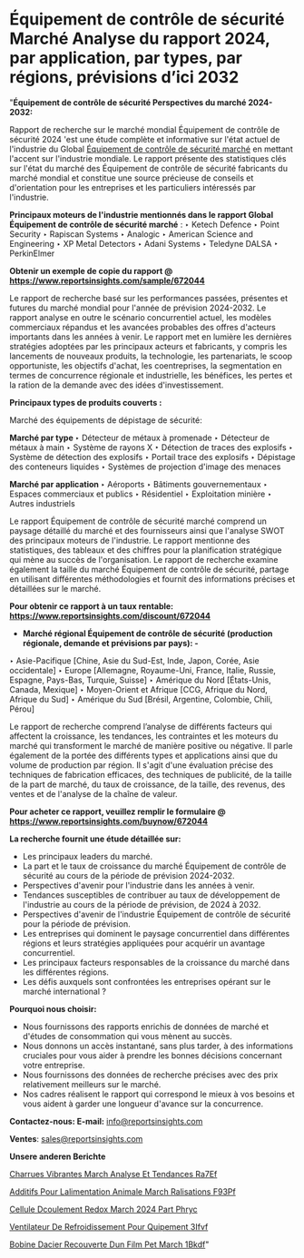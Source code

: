# Équipement de contrôle de sécurité Marché Analyse du rapport 2024, par application, par types, par régions, prévisions d’ici 2032

"<strong>Équipement de contrôle de sécurité Perspectives du marché 2024-2032:</strong>

Rapport de recherche sur le marché mondial Équipement de contrôle de sécurité 2024 'est une étude complète et informative sur l'état actuel de l'industrie du Global <a href=https://www.reportsinsights.com/sample/672044>Équipement de contrôle de sécurité marché</a> en mettant l'accent sur l'industrie mondiale. Le rapport présente des statistiques clés sur l'état du marché des Équipement de contrôle de sécurité fabricants du marché mondial et constitue une source précieuse de conseils et d'orientation pour les entreprises et les particuliers intéressés par l'industrie.

<strong>Principaux moteurs de l'industrie mentionnés dans le rapport Global Équipement de contrôle de sécurité marché</strong> :
‣ Ketech Defence
‣ Point Security
‣ Rapiscan Systems
‣ Analogic
‣ American Science and Engineering
‣ XP Metal Detectors
‣ Adani Systems
‣ Teledyne DALSA
‣ PerkinElmer

<strong>Obtenir un exemple de copie du rapport @ <a href=https://www.reportsinsights.com/sample/672044>https://www.reportsinsights.com/sample/672044</a></strong>

Le rapport de recherche basé sur les performances passées, présentes et futures du marché mondial pour l'année de prévision 2024-2032. Le rapport analyse en outre le scénario concurrentiel actuel, les modèles commerciaux répandus et les avancées probables des offres d'acteurs importants dans les années à venir. Le rapport met en lumière les dernières stratégies adoptées par les principaux acteurs et fabricants, y compris les lancements de nouveaux produits, la technologie, les partenariats, le scoop opportuniste, les objectifs d'achat, les coentreprises, la segmentation en termes de concurrence régionale et industrielle, les bénéfices, les pertes et la ration de la demande avec des idées d'investissement.

<strong>Principaux types de produits couverts :</strong>

Marché des équipements de dépistage de sécurité:

<strong>Marché par type </strong>
‣ Détecteur de métaux à promenade
‣ Détecteur de métaux à main
‣ Système de rayons X
‣ Détection de traces des explosifs
‣ Système de détection des explosifs
‣ Portail trace des explosifs
‣ Dépistage des conteneurs liquides
‣ Systèmes de projection d'image des menaces

<strong>Marché par application </strong>
‣ Aéroports
‣ Bâtiments gouvernementaux
‣ Espaces commerciaux et publics
‣ Résidentiel
‣ Exploitation minière
‣ Autres industriels

Le rapport Équipement de contrôle de sécurité marché comprend un paysage détaillé du marché et des fournisseurs ainsi que l'analyse SWOT des principaux moteurs de l'industrie. Le rapport mentionne des statistiques, des tableaux et des chiffres pour la planification stratégique qui mène au succès de l'organisation. Le rapport de recherche examine également la taille du marché Équipement de contrôle de sécurité, partage en utilisant différentes méthodologies et fournit des informations précises et détaillées sur le marché.

<strong>Pour obtenir ce rapport à un taux rentable: <a href=https://www.reportsinsights.com/discount/672044>https://www.reportsinsights.com/discount/672044</a></strong>
<ul>
  <li><strong>Marché régional Équipement de contrôle de sécurité (production régionale, demande et prévisions par pays): -</strong></li>
</ul>
‣ Asie-Pacifique [Chine, Asie du Sud-Est, Inde, Japon, Corée, Asie occidentale]
‣ Europe [Allemagne, Royaume-Uni, France, Italie, Russie, Espagne, Pays-Bas, Turquie, Suisse]
‣ Amérique du Nord [États-Unis, Canada, Mexique]
‣ Moyen-Orient et Afrique [CCG, Afrique du Nord, Afrique du Sud]
‣ Amérique du Sud [Brésil, Argentine, Colombie, Chili, Pérou]

Le rapport de recherche comprend l’analyse de différents facteurs qui affectent la croissance, les tendances, les contraintes et les moteurs du marché qui transforment le marché de manière positive ou négative. Il parle également de la portée des différents types et applications ainsi que du volume de production par région. Il s'agit d'une évaluation précise des techniques de fabrication efficaces, des techniques de publicité, de la taille de la part de marché, du taux de croissance, de la taille, des revenus, des ventes et de l'analyse de la chaîne de valeur.

<strong>Pour acheter ce rapport, veuillez remplir le formulaire @   <a href=https://www.reportsinsights.com/buynow/672044>https://www.reportsinsights.com/buynow/672044</a></strong>

<strong>La recherche fournit une étude détaillée sur:</strong>
<ul>
  <li>Les principaux leaders du marché.</li>
  <li>La part et le taux de croissance du marché Équipement de contrôle de sécurité au cours de la période de prévision 2024-2032.</li>
  <li>Perspectives d'avenir pour l'industrie dans les années à venir.</li>
  <li>Tendances susceptibles de contribuer au taux de développement de l'industrie au cours de la période de prévision, de 2024 à 2032.</li>
  <li>Perspectives d'avenir de l'industrie Équipement de contrôle de sécurité pour la période de prévision.</li>
  <li>Les entreprises qui dominent le paysage concurrentiel dans différentes régions et leurs stratégies appliquées pour acquérir un avantage concurrentiel.</li>
  <li>Les principaux facteurs responsables de la croissance du marché dans les différentes régions.</li>
  <li>Les défis auxquels sont confrontées les entreprises opérant sur le marché international ?</li>
</ul>
<strong>Pourquoi nous choisir:</strong>
<ul>
  <li>Nous fournissons des rapports enrichis de données de marché et d'études de consommation qui vous mènent au succès.</li>
  <li>Nous donnons un accès instantané, sans plus tarder, à des informations cruciales pour vous aider à prendre les bonnes décisions concernant votre entreprise.</li>
  <li>Nous fournissons des données de recherche précises avec des prix relativement meilleurs sur le marché.</li>
  <li>Nos cadres réalisent le rapport qui correspond le mieux à vos besoins et vous aident à garder une longueur d'avance sur la concurrence.</li>
</ul>
<strong>Contactez-nous:
</strong><strong>E-mail:</strong> <a href=mailto:info@reportsinsights.com>info@reportsinsights.com</a>

<strong>Ventes</strong>: <a href=mailto:sales@reportsinsights.com>sales@reportsinsights.com</a>

<strong>Unsere anderen Berichte</strong>

<a href=https://www.linkedin.com/pulse/charrues-vibrantes-march%C3%A9-analyse-et-tendances-ra7ef/>Charrues Vibrantes March Analyse Et Tendances Ra7Ef</a>

<a href=https://www.linkedin.com/pulse/additifs-pour-lalimentation-animale-march%C3%A9-r%C3%A9alisations-f93pf/>Additifs Pour Lalimentation Animale March Ralisations F93Pf</a>

<a href=https://www.linkedin.com/pulse/cellule-d%C3%A9coulement-redox-march%C3%A9-2024-part-phryc/>Cellule Dcoulement Redox March 2024 Part Phryc</a>

<a href=https://www.linkedin.com/pulse/ventilateur-de-refroidissement-pour-%C3%A9quipement-3ifvf/>Ventilateur De Refroidissement Pour Quipement 3Ifvf</a>

<a href=https://www.linkedin.com/pulse/bobine-dacier-recouverte-dun-film-pet-march%C3%A9-1bkdf/>Bobine Dacier Recouverte Dun Film Pet March 1Bkdf</a>"
